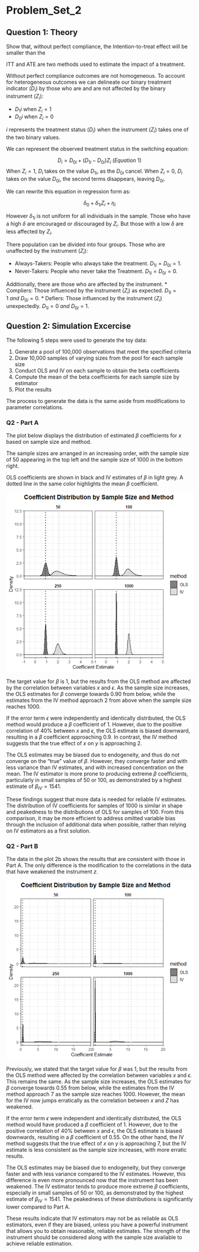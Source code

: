 Problem_Set_2
================

## Question 1: Theory

Show that, without perfect compliance, the Intention-to-treat effect
will be smaller than the

ITT and ATE are two methods used to estimate the impact of a treatment.

Without perfect compliance outcomes are not homogeneous. To account for
heterogeneous outcomes we can delineate our binary treatment indicator
($D_i$) by those who are and are not affected by the binary instrument
($Z_i$):

- $D_1i$ when $Z_i= 1$
- $D_0i$ when $Z_i= 0$

$i$ represents the treatment status ($D_i$) when the instrument ($Z_i$)
takes one of the two binary values.

We can represent the observed treatment status in the switching
equation:

$$D_i=D_{0i}+(D_{1i}-D_{0i})Z_i\ (Equation \ 1)$$ When $Z_i=1$, $D_i$
takes on the value $D_{1i}$, as the $D_{0i}$ cancel. When $Z_i=0$, $D_i$
takes on the value $D_{0i}$, the second terms disappears, leaving
$D_{0i}$.

We can rewrite this equation in regression form as:

$$\delta_{0}+\delta_{1i}Z_i+\eta_i$$

However $\delta_{1i}$ is not uniform for all individuals in the sample.
Those who have a high $\delta$ are encouraged or discouraged by $Z_i$.
But those with a low $\delta$ are less affected by $Z_i$.

There population can be divided into four groups. Those who are
unaffected by the instrument ($Z_i$):

- Always-Takers: People who always take the treatment.
  $D_{1i}=D_{0i}=1$.
- Never-Takers: People who never take the Treatment. $D_{1i}=D_{0i}=0$.

Additionally, there are those who are affected by the instrument. \*
Compliers: Those influenced by the instrument ($Z_i$) as expected.
$D_{1i}=1\ and\ D_{0i}=0$. \* Defiers: Those influenced by the
instrument ($Z_i$) unexpectedly. $D_{1i}=0\ and\ D_{0i}=1$.

## Question 2: Simulation Excercise

The following 5 steps were used to generate the toy data:

1.  Generate a pool of 100,000 observations that meet the specified
    criteria
2.  Draw 10,000 samples of varying sizes from the pool for each sample
    size
3.  Conduct OLS and IV on each sample to obtain the beta coefficients
4.  Compute the mean of the beta coefficients for each sample size by
    estimator
5.  Plot the results

The process to generate the data is the same aside from modifications to
parameter correlations.

### Q2 - Part A

The plot below displays the distribution of estimated $\beta$
coefficients for $x$ based on sample size and method.

The sample sizes are arranged in an increasing order, with the sample
size of 50 appearing in the top left and the sample size of 1000 in the
bottom right.

OLS coefficients are shown in black and IV estimates of $\beta$ in light
grey. A dotted line in the same color highlights the mean $\beta$
coefficient.

![an image caption Source: “Author”](Rplot_2a.png)

The target value for $\beta$ is 1, but the results from the OLS method
are affected by the correlation between variables $x$ and $\epsilon$. As
the sample size increases, the OLS estimates for $\beta$ converge
towards 0.90 from below, while the estimates from the IV method approach
2 from above when the sample size reaches 1000.

If the error term $\epsilon$ were independently and identically
distributed, the OLS method would produce a $\beta$ coefficient of 1.
However, due to the positive correlation of 40% between $x$ and
$\epsilon$, the OLS estimate is biased downward, resulting in a $\beta$
coefficient approaching 0.9. In contrast, the IV method suggests that
the true effect of $x$ on $y$ is approaching 2.

The OLS estimates may be biased due to endogeneity, and thus do not
converge on the “true” value of $\beta$. However, they converge faster
and with less variance than IV estimates, and with increased
concentration on the mean. The IV estimator is more prone to producing
extreme $\beta$ coefficients, particularly in small samples of 50 or
100, as demonstrated by a highest estimate of $\beta_{IV}=1541$.

These findings suggest that more data is needed for reliable IV
estimates. The distribution of IV coefficients for samples of 1000 is
similar in shape and peakedness to the distributions of OLS for samples
of 100. From this comparison, it may be more efficient to address
omitted variable bias through the inclusion of additional data when
possible, rather than relying on IV estimators as a first solution.

### Q2 - Part B

The data in the plot 2b shows the results that are consistent with those
in Part A. The only difference is the modification to the correlations
in the data that have weakened the instrument $z$.

![an image caption Source:](Rplot_2b.png)

Previously, we stated that the target value for $\beta$ was 1, but the
results from the OLS method were affected by the correlation between
variables $x$ and $\epsilon$. This remains the same. As the sample size
increases, the OLS estimates for $\beta$ converge towards 0.55 from
below, while the estimates from the IV method approach 7 as the sample
size reaches 1000. However, the mean for the IV now jumps erratically as
the correlation between $x$ and $Z$ has weakened.

If the error term $\epsilon$ were independent and identically
distributed, the OLS method would have produced a $\beta$ coefficient
of 1. However, due to the positive correlation of 40% between $x$ and
$\epsilon$, the OLS estimate is biased downwards, resulting in a $\beta$
coefficient of 0.55. On the other hand, the IV method suggests that the
true effect of $x$ on $y$ is approaching 7, but the IV estimate is less
consistent as the sample size increases, with more erratic results.

The OLS estimates may be biased due to endogeneity, but they converge
faster and with less variance compared to the IV estimates. However,
this difference is even more pronounced now that the instrument has been
weakened. The IV estimator tends to produce more extreme $\beta$
coefficients, especially in small samples of 50 or 100, as demonstrated
by the highest estimate of $\beta_{IV}=1541$. The peakedness of these
distributions is significantly lower compared to Part A.

These results indicate that IV estimators may not be as reliable as OLS
estimators, even if they are biased, unless you have a powerful
instrument that allows you to obtain reasonable, reliable estimates. The
strength of the instrument should be considered along with the sample
size available to achieve reliable estimation.
